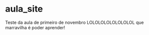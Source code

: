 # aula_site
Teste da aula de primeiro de novembro
LOLOLOLOLOLOLOLOL
que marravilha é poder aprender!
